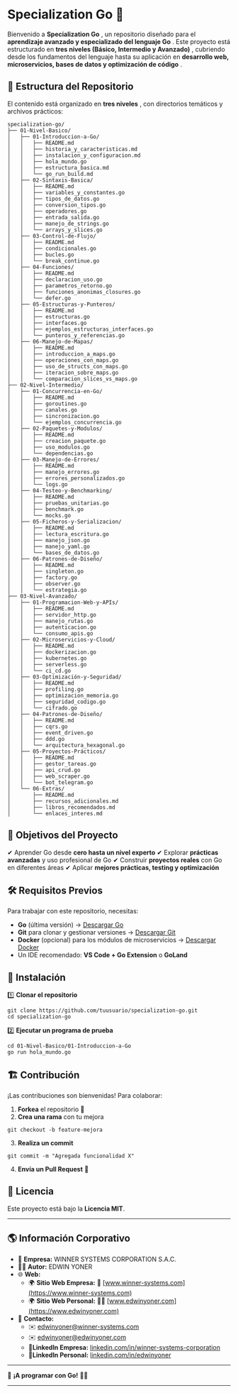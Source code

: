 # Specialization Go 🚀

Bienvenido a  **Specialization Go** , un repositorio diseñado para el  **aprendizaje avanzado y especializado del lenguaje Go** . Este proyecto está estructurado en  **tres niveles (Básico, Intermedio y Avanzado)** , cubriendo desde los fundamentos del lenguaje hasta su aplicación en  **desarrollo web, microservicios, bases de datos y optimización de código** .

## 📂 Estructura del Repositorio

El contenido está organizado en  **tres niveles** , con directorios temáticos y archivos prácticos:

```
specialization-go/
├── 01-Nivel-Basico/
│   ├── 01-Introduccion-a-Go/
│   │   ├── README.md
│   │   ├── historia_y_caracteristicas.md
│   │   ├── instalacion_y_configuracion.md
│   │   ├── hola_mundo.go
│   │   ├── estructura_basica.md
│   │   └── go_run_build.md
│   ├── 02-Sintaxis-Basica/
│   │   ├── README.md
│   │   ├── variables_y_constantes.go
│   │   ├── tipos_de_datos.go
│   │   ├── conversion_tipos.go
│   │   ├── operadores.go
│   │   ├── entrada_salida.go
│   │   ├── manejo_de_strings.go
│   │   └── arrays_y_slices.go
│   ├── 03-Control-de-Flujo/
│   │   ├── README.md
│   │   ├── condicionales.go
│   │   ├── bucles.go
│   │   └── break_continue.go
│   ├── 04-Funciones/
│   │   ├── README.md
│   │   ├── declaracion_uso.go
│   │   ├── parametros_retorno.go
│   │   ├── funciones_anonimas_closures.go
│   │   └── defer.go
│   ├── 05-Estructuras-y-Punteros/
│   │   ├── README.md
│   │   ├── estructuras.go
│   │   ├── interfaces.go
│   │   ├── ejemplos_estructuras_interfaces.go
│   │   └── punteros_y_referencias.go
│   ├── 06-Manejo-de-Mapas/
│   │   ├── README.md
│   │   ├── introduccion_a_maps.go
│   │   ├── operaciones_con_maps.go
│   │   ├── uso_de_structs_con_maps.go
│   │   ├── iteracion_sobre_maps.go
│   │   └── comparacion_slices_vs_maps.go
├── 02-Nivel-Intermedio/
│   ├── 01-Concurrencia-en-Go/
│   │   ├── README.md
│   │   ├── goroutines.go
│   │   ├── canales.go
│   │   ├── sincronizacion.go
│   │   └── ejemplos_concurrencia.go
│   ├── 02-Paquetes-y-Modulos/
│   │   ├── README.md
│   │   ├── creacion_paquete.go
│   │   ├── uso_modulos.go
│   │   └── dependencias.go
│   ├── 03-Manejo-de-Errores/
│   │   ├── README.md
│   │   ├── manejo_errores.go
│   │   ├── errores_personalizados.go
│   │   └── logs.go
│   ├── 04-Testeo-y-Benchmarking/
│   │   ├── README.md
│   │   ├── pruebas_unitarias.go
│   │   ├── benchmark.go
│   │   └── mocks.go
│   ├── 05-Ficheros-y-Serializacion/
│   │   ├── README.md
│   │   ├── lectura_escritura.go
│   │   ├── manejo_json.go
│   │   ├── manejo_yaml.go
│   │   └── bases_de_datos.go
│   ├── 06-Patrones-de-Diseño/
│   │   ├── README.md
│   │   ├── singleton.go
│   │   ├── factory.go
│   │   ├── observer.go
│   │   └── estrategia.go
├── 03-Nivel-Avanzado/
│   ├── 01-Programacion-Web-y-APIs/
│   │   ├── README.md
│   │   ├── servidor_http.go
│   │   ├── manejo_rutas.go
│   │   ├── autenticacion.go
│   │   └── consumo_apis.go
│   ├── 02-Microservicios-y-Cloud/
│   │   ├── README.md
│   │   ├── dockerizacion.go
│   │   ├── kubernetes.go
│   │   ├── serverless.go
│   │   └── ci_cd.go
│   ├── 03-Optimización-y-Seguridad/
│   │   ├── README.md
│   │   ├── profiling.go
│   │   ├── optimizacion_memoria.go
│   │   ├── seguridad_codigo.go
│   │   └── cifrado.go
│   ├── 04-Patrones-de-Diseño/
│   │   ├── README.md
│   │   ├── cqrs.go
│   │   ├── event_driven.go
│   │   ├── ddd.go
│   │   └── arquitectura_hexagonal.go
│   ├── 05-Proyectos-Prácticos/
│   │   ├── README.md
│   │   ├── gestor_tareas.go
│   │   ├── api_crud.go
│   │   ├── web_scraper.go
│   │   └── bot_telegram.go
│   └── 06-Extras/
│       ├── README.md
│       ├── recursos_adicionales.md
│       ├── libros_recomendados.md
│       └── enlaces_interes.md
```

## 📌 Objetivos del Proyecto

✔ Aprender Go desde **cero hasta un nivel experto**
✔ Explorar **prácticas avanzadas** y uso profesional de Go
✔ Construir **proyectos reales** con Go en diferentes áreas
✔ Aplicar **mejores prácticas, testing y optimización**

## 🛠️ Requisitos Previos

Para trabajar con este repositorio, necesitas:

* **Go** (última versión) → [Descargar Go](https://golang.org/dl/)
* **Git** para clonar y gestionar versiones → [Descargar Git](https://git-scm.com/)
* **Docker** (opcional) para los módulos de microservicios → [Descargar Docker](https://www.docker.com/)
* Un IDE recomendado: **VS Code + Go Extension** o **GoLand**

## 🚀 Instalación

1️⃣ **Clonar el repositorio**

```
git clone https://github.com/tuusuario/specialization-go.git
cd specialization-go
```

2️⃣ **Ejecutar un programa de prueba**

```
cd 01-Nivel-Basico/01-Introduccion-a-Go
go run hola_mundo.go
```

## 🏗️ Contribución

¡Las contribuciones son bienvenidas! Para colaborar:

1. **Forkea** el repositorio 🍴
2. **Crea una rama** con tu mejora

```
git checkout -b feature-mejora
```

3. **Realiza un commit**

```
git commit -m "Agregada funcionalidad X"
```

4. **Envía un Pull Request** 🚀

## 📜 Licencia

Este proyecto está bajo la **Licencia MIT**.

---

## 🌎 Información Corporativo

- 🏢 **Empresa:** WINNER SYSTEMS CORPORATION S.A.C.
- 👨‍💻 **Autor:** EDWIN YONER
- 🌐 **Web:**
  - 🌍 **Sitio Web Empresa:** 🏢 [www.winner-systems.com](https://www.winner-systems.com)
  - 🌍 **Sitio Web Personal:** 👨‍💻 [www.edwinyoner.com](https://www.edwinyoner.com)
- 📧 **Contacto:**
  - ✉️ [edwinyoner@winner-systems.com]()
  - ✉️ [edwinyoner@edwinyoner.com]()
  - **🔗LinkedIn Empresa:** [linkedin.com/in/winner-systems-corporation](https://linkedin.com/in/winner-systems-corporation)
  - **🔗LinkedIn Personal:** [linkedin.com/in/edwinyoner
    ](https://linkedin.com/in/edwinyoner)

---

🚀 **¡A programar con Go!** 🦫✨

---
